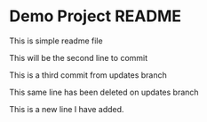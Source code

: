 # Demo Project README

This is simple readme file

This will be the second line to commit

This is a third commit from updates branch

This same line has been deleted on updates branch

This is a new line I have added.
